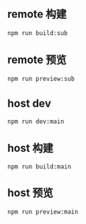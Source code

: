 ## remote 构建
```bash
npm run build:sub
```

## remote 预览
```bash
npm run preview:sub
```

## host dev
```
npm run dev:main
```

## host 构建
```
npm run build:main
```

## host 预览
```
npm run preview:main
```
